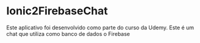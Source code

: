 # Ionic2FirebaseChat
Este aplicativo foi desenvolvido como parte do curso da Udemy. Este é um chat que utiliza como banco de dados o Firebase

